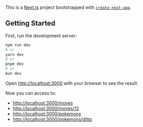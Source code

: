 This is a [Next.js](https://nextjs.org/) project bootstrapped with [`create-next-app`](https://github.com/vercel/next.js/tree/canary/packages/create-next-app).

## Getting Started

First, run the development server:

```bash
npm run dev
# or
yarn dev
# or
pnpm dev
# or
bun dev
```

Open [http://localhost:3000](http://localhost:3000) with your browser to see the result.

Now you can access to:
- [http://localhost:3000/moves](http://localhost:3000/moves)
- [http://localhost:3000/moves/12](http://localhost:3000/moves/12)
- [http://localhost:3000/pokemons](http://localhost:3000/pokemons)
- [http://localhost:3000/pokemons/ditto](http://localhost:3000/pokemons/ditto)
